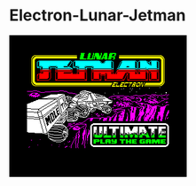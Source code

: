 # Electron-Lunar-Jetman

![Electron Lunar Jetman Title Screen](https://github.com/Snuggsy187/Electron-Lunar-Jetman/blob/main/png/ElkJetman1.png)
